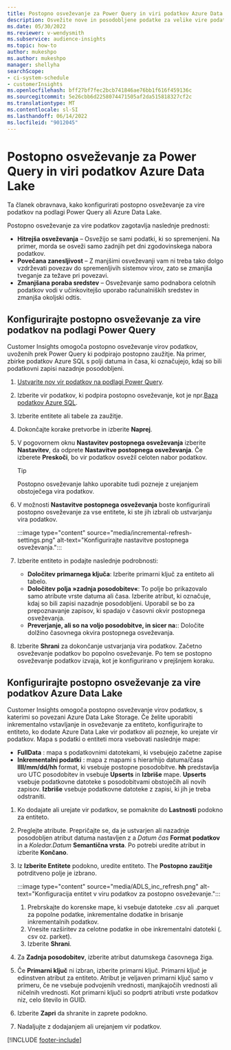 ```yaml
---
title: Postopno osveževanje za Power Query in viri podatkov Azure Data Lake
description: Osvežite nove in posodobljene podatke za velike vire podatkov na podlagi Power Query ali viri podatkov podatkovnega jezera Azure.
ms.date: 05/30/2022
ms.reviewer: v-wendysmith
ms.subservice: audience-insights
ms.topic: how-to
author: mukeshpo
ms.author: mukeshpo
manager: shellyha
searchScope:
- ci-system-schedule
- customerInsights
ms.openlocfilehash: bff27bf7fec2bcb741846ae76bb1f616f459136c
ms.sourcegitcommit: 5e26cbb6d2258074471505af2da515818327cf2c
ms.translationtype: MT
ms.contentlocale: sl-SI
ms.lasthandoff: 06/14/2022
ms.locfileid: "9012045"
---
```

# <a name="incremental-refresh-for-power-query-and-azure-data-lake-data-sources"></a>Postopno osveževanje za Power Query in viri podatkov Azure Data Lake

Ta članek obravnava, kako konfigurirati postopno osveževanje za vire podatkov na podlagi Power Query ali Azure Data Lake.

Postopno osveževanje za vire podatkov zagotavlja naslednje prednosti:

- **Hitrejša osveževanja** – Osvežijo se sami podatki, ki so spremenjeni. Na primer, morda se osveži samo zadnjih pet dni zgodovinskega nabora podatkov.
- **Povečana zanesljivost** – Z manjšimi osveževanji vam ni treba tako dolgo vzdrževati povezav do spremenljivih sistemov virov, zato se zmanjša tveganje za težave pri povezavi.
- **Zmanjšana poraba sredstev** – Osveževanje samo podnabora celotnih podatkov vodi v učinkovitejšo uporabo računalniških sredstev in zmanjša okoljski odtis.

## <a name="configure-incremental-refresh-for-data-sources-based-on-power-query"></a>Konfigurirajte postopno osveževanje za vire podatkov na podlagi Power Query

Customer Insights omogoča postopno osveževanje virov podatkov, uvoženih prek Power Query ki podpirajo postopno zaužitje. Na primer, zbirke podatkov Azure SQL s polji datuma in časa, ki označujejo, kdaj so bili podatkovni zapisi nazadnje posodobljeni.

1. [Ustvarite nov vir podatkov na podlagi Power Query](connect-power-query.md).

1. Izberite vir podatkov, ki podpira postopno osveževanje, kot je npr.[Baza podatkov Azure SQL](/power-query/connectors/azuresqldatabase).

1. Izberite entitete ali tabele za zaužitje.

1. Dokončajte korake pretvorbe in izberite **Naprej**.

1. V pogovornem oknu **Nastavitev postopnega osveževanja** izberite **Nastavitev**, da odprete **Nastavitve postopnega osveževanja**. Če izberete **Preskoči**, bo vir podatkov osvežil celoten nabor podatkov.
   > [!TIP]
   > Postopno osveževanje lahko uporabite tudi pozneje z urejanjem obstoječega vira podatkov.

1. V možnosti **Nastavitve postopnega osveževanja** boste konfigurirali postopno osveževanje za vse entitete, ki ste jih izbrali ob ustvarjanju vira podatkov.

   :::image type="content" source="media/incremental-refresh-settings.png" alt-text="Konfigurirajte nastavitve postopnega osveževanja.":::

1. Izberite entiteto in podajte naslednje podrobnosti:

   - **Določitev primarnega ključa**: Izberite primarni ključ za entiteto ali tabelo.
   - **Določitev polja »zadnja posodobitev«**: To polje bo prikazovalo samo atribute vrste datuma ali časa. Izberite atribut, ki označuje, kdaj so bili zapisi nazadnje posodobljeni. Uporabil se bo za prepoznavanje zapisov, ki spadajo v časovni okvir postopnega osveževanja.
   - **Preverjanje, ali so na voljo posodobitve, in sicer na:**: Določite dolžino časovnega okvira postopnega osveževanja.

1. Izberite **Shrani** za dokončanje ustvarjanja vira podatkov. Začetno osveževanje podatkov bo popolno osveževanje. Po tem se postopno osveževanje podatkov izvaja, kot je konfigurirano v prejšnjem koraku.

## <a name="configure-incremental-refresh-for-azure-data-lake-data-sources"></a>Konfigurirajte postopno osveževanje za vire podatkov Azure Data Lake

Customer Insights omogoča postopno osveževanje virov podatkov, s katerimi so povezani Azure Data Lake Storage. Če želite uporabiti inkrementalno vstavljanje in osveževanje za entiteto, konfigurirajte to entiteto, ko dodate Azure Data Lake vir podatkov ali pozneje, ko urejate vir podatkov. Mapa s podatki o entiteti mora vsebovati naslednje mape:

- **FullData** : mapa s podatkovnimi datotekami, ki vsebujejo začetne zapise
- **Inkrementalni podatki** : mapa z mapami s hierarhijo datuma/časa **llll/mm/dd/hh** format, ki vsebuje postopne posodobitve. **hh** predstavlja uro UTC posodobitev in vsebuje **Upserts** in **Izbriše** mape. **Upserts** vsebuje podatkovne datoteke s posodobitvami obstoječih ali novih zapisov. **Izbriše** vsebuje podatkovne datoteke z zapisi, ki jih je treba odstraniti.

1. Ko dodajate ali urejate vir podatkov, se pomaknite do **Lastnosti** podokno za entiteto.

1. Preglejte atribute. Prepričajte se, da je ustvarjen ali nazadnje posodobljen atribut datuma nastavljen z a *Datum čas* **Format podatkov** in a *Koledar.Datum* **Semantična vrsta**. Po potrebi uredite atribut in izberite **Končano**.

1. Iz **Izberite Entitete** podokno, uredite entiteto. The **Postopno zaužitje** potrditveno polje je izbrano.

   :::image type="content" source="media/ADLS_inc_refresh.png" alt-text="Konfiguracija entitet v viru podatkov za postopno osveževanje.":::

   1. Prebrskajte do korenske mape, ki vsebuje datoteke .csv ali .parquet za popolne podatke, inkrementalne dodatke in brisanje inkrementalnih podatkov.
   1. Vnesite razširitev za celotne podatke in obe inkrementalni datoteki (\. csv oz\. parket).
   1. Izberite **Shrani**.

1. Za **Zadnja posodobitev**, izberite atribut datumskega časovnega žiga.

1. Če **Primarni ključ** ni izbran, izberite primarni ključ. Primarni ključ je edinstven atribut za entiteto. Atribut je veljaven primarni ključ samo v primeru, če ne vsebuje podvojenih vrednosti, manjkajočih vrednosti ali ničelnih vrednosti. Kot primarni ključi so podprti atributi vrste podatkov niz, celo število in GUID.

1. Izberite **Zapri** da shranite in zaprete podokno.

1. Nadaljujte z dodajanjem ali urejanjem vir podatkov.

[!INCLUDE [footer-include](includes/footer-banner.md)]
